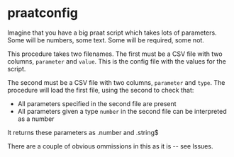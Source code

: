# praatconfig

Imagine that you have a big praat script which takes lots of parameters. Some will be numbers, some text. Some will be required, some not.

This procedure takes two filenames. The first must be a CSV file with two columns, `parameter` and `value`. This is the config file with the values for the script.

The second must be a CSV file with two columns, `parameter` and `type`. The procedure will load the first file, using the second to check that:

* All parameters specified in the second file are present
* All parameters given a type `number` in the second file can be interpreted as a number

It returns these parameters as .number and .string$

There are a couple of obvious ommissions in this as it is -- see Issues.
